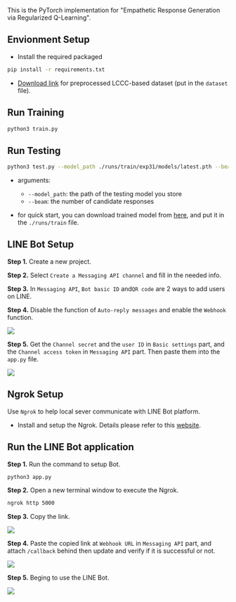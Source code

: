 This is the PyTorch implementation for "Empathetic Response Generation via Regularized Q-Learning".

<!-- This study presents  -->

## Envionment Setup
- Install the required packaged
```bash
pip install -r requirements.txt
```

- [Download link](https://drive.google.com/drive/folders/1rR7IvAyH0rtE1hlRiFOYDy8NiZzHpC6j?usp=sharing) for preprocessed LCCC-based dataset (put in the `dataset` file).

## Run Training

```bash
python3 train.py
```

## Run Testing

```bash
python3 test.py --model_path ./runs/train/exp31/models/latest.pth --beam 5

```
- arguments:
     - `--model_path`: the path of the testing model you store
     - `--beam`: the number of candidate responses
     
 - for quick start, you can download trained model from [here](https://drive.google.com/drive/folders/1fBHqwh5pVsFoE1XMnUfgusRnt06ZzHeQ?usp=share_link), and put it in the `./runs/train` file.

## LINE Bot Setup
**Step 1.** Create a new project.

**Step 2.** Select `Create a Messaging API channel` and fill in the needed info.

**Step 3.** In `Messaging API`, `Bot basic ID` and`QR code` are 2 ways to add users on LINE.

**Step 4.** Disable the function of `Auto-reply messages` and enable the `Webhook` function.

![](https://i.imgur.com/XhnkAEK.png)

**Step 5.** Get the `Channel secret` and the `user ID` in `Basic settings` part, and the `Channel access token` in `Messaging API` part. Then paste them into the `app.py` file.

![](https://i.imgur.com/impSFsA.png)


## Ngrok Setup
Use `Ngrok` to help local sever communicate with LINE Bot platform.
- Install and setup the Ngrok. Details please refer to this [website](https://linuxhint.com/set-up-use-ngrok/).


## Run the LINE Bot application
**Step 1.** Run the command to setup Bot.
```bash
python3 app.py
```
**Step 2.** Open a new terminal window to execute the Ngrok.
```bash
ngrok http 5000
```
**Step 3.** Copy the link.

![](https://i.imgur.com/4bl0Zv8.png)

**Step 4.** Paste the copied link at `Webhook URL` in `Messaging API` part, and attach `/callback` behind then update and verify if it is successful or not.

![](https://i.imgur.com/yrGVfrg.png)

**Step 5.** Beging to use the LINE Bot.

![](https://i.imgur.com/spM9bAI.png)

